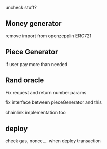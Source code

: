 uncheck stuff?

## Money generator

remove import from openzepplin ERC721

## Piece Generator

if user pay more than needed

## Rand oracle

Fix request and return number params

fix interface between pieceGenerator and this

chainlink implementation too

## deploy

check gas, nonce,... when deploy transaction
